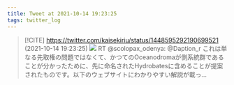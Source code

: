 ```yaml
---
title: Tweet at 2021-10-14 19:23:25
tags: twitter_log
---
```


> [!CITE] https://twitter.com/kaisekiriu/status/1448595292190699521 (2021-10-14 19:23:25)
> ![](https://twitter.com/kaisekiriu/status/1448595292190699521)
> RT @scolopax_odenya: @Daption_r これは単なる先取権の問題ではなくて、かつてのOceanodromaが側系統群であることが分かったために、先に命名されたHydrobatesに含めることが提案されたものです。以下のウェブサイトにわかりやすい解説が載っ…
